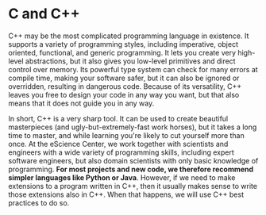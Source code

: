 # C and C++

C++ may be the most complicated programming language in existence. It supports a variety of programming styles,
including imperative, object oriented, functional, and generic programming. It lets you create very high-level
abstractions, but it also gives you low-level primitives and direct control over memory. Its powerful type system
can check for many errors at compile time, making your software safer, but it can also be ignored or overridden,
resulting in dangerous code. Because of its versatility, C++ leaves you free to design your code in any way you want,
but that also means that it does not guide you in any way.

In short, C++ is a very sharp tool. It can be used to create beautiful masterpieces (and ugly-but-extremely-fast work
horses), but it takes a long time to master, and while learning you're likely to cut yourself more than once. At the
eScience Center, we work together with scientists and engineers with a wide variety of programming skills, including
expert software engineers, but also domain scientists with only basic knowledge of programming. **For most projects
and new code, we therefore recommend simpler languages like Python or Java**. However, if we need to make extensions
to a program written in C++, then it usually makes sense to write those extensions also in C++. When that happens, we
will use C++ best practices to do so.

